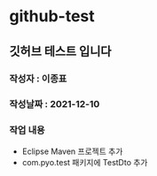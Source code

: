 # github-test
## 깃허브 테스트 입니다
### 작성자 : 이종표
### 작성날짜 : 2021-12-10
### 작업 내용
 - Eclipse Maven 프로젝트 추가
 - com.pyo.test 패키지에 TestDto 추가
